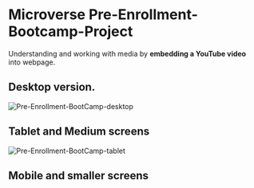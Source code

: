 # **Microverse** Pre-Enrollment-Bootcamp-Project
Understanding and working with media by **embedding a YouTube video** into webpage.

## Desktop version. 
![Pre-Enrollment-BootCamp-desktop](https://user-images.githubusercontent.com/97234029/226178342-9c4feae6-b633-4c40-bbeb-e53ccf9fd42c.png)

## Tablet and Medium screens
![Pre-Enrollment-BootCamp-tablet](https://user-images.githubusercontent.com/97234029/226178742-a27fd997-38e7-4398-8b72-055c130fd2d2.png)

## Mobile and smaller screens
